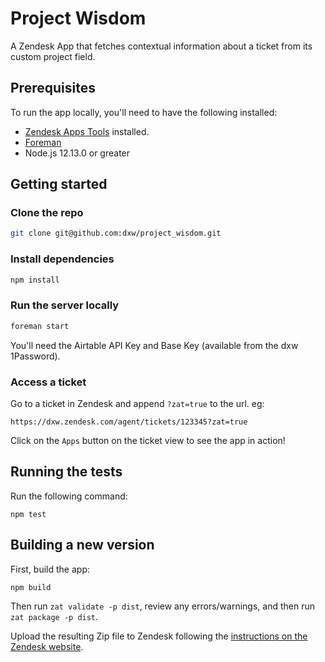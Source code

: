 # Project Wisdom

A Zendesk App that fetches contextual information about a ticket from its custom
project field.

## Prerequisites

To run the app locally, you'll need to have the following installed:

* [Zendesk Apps Tools](https://develop.zendesk.com/hc/en-us/articles/360001075048-Installing-and-using-the-Zendesk-apps-tools) installed.
* [Foreman](http://ddollar.github.io/foreman/)
* Node.js 12.13.0 or greater

## Getting started

### Clone the repo

```bash
git clone git@github.com:dxw/project_wisdom.git
```

### Install dependencies

```bash
npm install
```

### Run the server locally

```bash
foreman start
```

You'll need the Airtable API Key and Base Key (available from the dxw 1Password).

### Access a ticket

Go to a ticket in Zendesk and append `?zat=true` to the url. eg:

```
https://dxw.zendesk.com/agent/tickets/123345?zat=true
```

Click on the `Apps` button on the ticket view to see the app in action!

## Running the tests

Run the following command:

```
npm test
```

## Building a new version

First, build the app:

```
npm build
```

Then run `zat validate -p dist`, review any errors/warnings, and then run `zat package -p dist`.

Upload the resulting Zip file to Zendesk following the [instructions on the Zendesk website](https://support.zendesk.com/hc/en-us/articles/203662486-Managing-your-installed-apps#topic_x3y_r22_r5).
